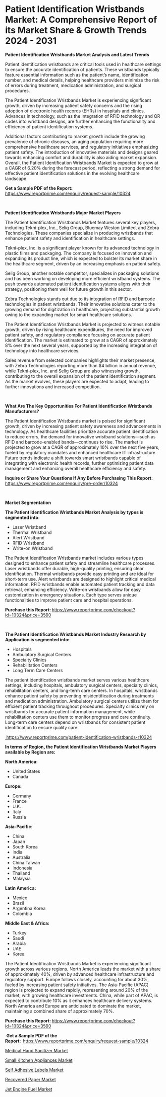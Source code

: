 <p><h1>Patient Identification Wristbands Market: A Comprehensive Report of its Market Share & Growth Trends 2024 - 2031</h1></p><p><strong>Patient Identification Wristbands Market Analysis and Latest Trends</strong></p>
<p><p>Patient identification wristbands are critical tools used in healthcare settings to ensure the accurate identification of patients. These wristbands typically feature essential information such as the patient’s name, identification number, and medical details, helping healthcare providers minimize the risk of errors during treatment, medication administration, and surgical procedures. </p><p>The Patient Identification Wristbands Market is experiencing significant growth, driven by increasing patient safety concerns and the rising adoption of electronic health records (EHRs) in hospitals and clinics. Advances in technology, such as the integration of RFID technology and QR codes into wristband designs, are further enhancing the functionality and efficiency of patient identification systems.</p><p>Additional factors contributing to market growth include the growing prevalence of chronic diseases, an aging population requiring more comprehensive healthcare services, and regulatory initiatives emphasizing patient safety. The introduction of innovative materials and designs geared towards enhancing comfort and durability is also aiding market expansion. Overall, the Patient Identification Wristbands Market is expected to grow at a CAGR of 6.20% during the forecast period, reflecting a strong demand for effective patient identification solutions in the evolving healthcare landscape.</p></p>
<p><strong>Get a Sample PDF of the Report:&nbsp;</strong> <a href="https://www.reportprime.com/enquiry/request-sample/10324?utm_campaign=1106&utm_medium=2&utm_source=Github&utm_content=ia&utm_term=16112024&utm_id=patient-identification-wristbands">https://www.reportprime.com/enquiry/request-sample/10324</a></p>
<p>&nbsp;</p>
<p><strong>Patient Identification Wristbands Major Market Players</strong></p>
<p><p>The Patient Identification Wristbands Market features several key players, including Tekni-plex, Inc., Selig Group, Bluemay Weston Limited, and Zebra Technologies. These companies specialize in producing wristbands that enhance patient safety and identification in healthcare settings.</p><p>Tekni-plex, Inc. is a significant player known for its advanced technology in plastic films and packaging. The company is focused on innovation and expanding its product line, which is expected to bolster its market share in the healthcare segment, driven by an increasing emphasis on patient safety.</p><p>Selig Group, another notable competitor, specializes in packaging solutions and has been working on developing more efficient wristband systems. The push towards automated patient identification systems aligns with their strategy, positioning them well for future growth in this sector.</p><p>Zebra Technologies stands out due to its integration of RFID and barcode technologies in patient wristbands. Their innovative solutions cater to the growing demand for digitization in healthcare, projecting substantial growth owing to the expanding market for smart healthcare solutions.</p><p>The Patient Identification Wristbands Market is projected to witness notable growth, driven by rising healthcare expenditures, the need for improved patient safety, and regulatory compliance focusing on accurate patient identification. The market is estimated to grow at a CAGR of approximately 8% over the next several years, supported by the increasing integration of technology into healthcare services.</p><p>Sales revenue from selected companies highlights their market presence, with Zebra Technologies reporting more than $4 billion in annual revenue, while Tekni-plex, Inc. and Selig Group are also witnessing growth, contributing to the overall expansion of the patient identification segment. As the market evolves, these players are expected to adapt, leading to further innovations and increased competition.</p></p>
<p>&nbsp;</p>
<p><strong>What Are The Key Opportunities For Patient Identification Wristbands Manufacturers?</strong></p>
<p><p>The Patient Identification Wristbands market is poised for significant growth, driven by increasing patient safety awareness and advancements in technology. As healthcare facilities prioritize accurate patient identification to reduce errors, the demand for innovative wristband solutions—such as RFID and barcode-enabled bands—continues to rise. The market is projected to grow at a CAGR of approximately 10% over the next five years, fueled by regulatory mandates and enhanced healthcare IT infrastructure. Future trends indicate a shift towards smart wristbands capable of integrating with electronic health records, further optimizing patient data management and enhancing overall healthcare efficiency and safety.</p></p>
<p><strong>Inquire or Share Your Questions If Any Before Purchasing This Report:</strong> <a href="https://www.reportprime.com/enquiry/pre-order/10324?utm_campaign=1106&utm_medium=2&utm_source=Github&utm_content=ia&utm_term=16112024&utm_id=patient-identification-wristbands">https://www.reportprime.com/enquiry/pre-order/10324</a></p>
<p>&nbsp;</p>
<p><strong>Market Segmentation</strong></p>
<p><strong>The Patient Identification Wristbands Market Analysis by types is segmented into:</strong></p>
<p><ul><li>Laser Wristband</li><li>Thermal Wristband</li><li>Alert Wristband</li><li>RFID Wristband</li><li>Write-on Wristband</li></ul></p>
<p><p>The Patient Identification Wristbands market includes various types designed to enhance patient safety and streamline healthcare processes. Laser wristbands offer durable, high-quality printing, ensuring clear identification. Thermal wristbands provide easy printing and are ideal for short-term use. Alert wristbands are designed to highlight critical medical information. RFID wristbands enable automated patient tracking and data retrieval, enhancing efficiency. Write-on wristbands allow for easy customization in emergency situations. Each type serves unique functionalities to improve patient care and hospital operations.</p></p>
<p><strong>Purchase this Report:&nbsp;</strong><a href="https://www.reportprime.com/checkout?id=10324&price=3590&utm_campaign=1106&utm_medium=2&utm_source=Github&utm_content=ia&utm_term=16112024&utm_id=patient-identification-wristbands">https://www.reportprime.com/checkout?id=10324&price=3590</a></p>
<p>&nbsp;</p>
<p><strong>The Patient Identification Wristbands Market Industry Research by Application is segmented into:</strong></p>
<p><ul><li>Hospitals</li><li>Ambulatory Surgical Centers</li><li>Specialty Clinics</li><li>Rehabilitation Centers</li><li>Long Term Care Centers</li></ul></p>
<p><p>The patient identification wristbands market serves various healthcare settings, including hospitals, ambulatory surgical centers, specialty clinics, rehabilitation centers, and long-term care centers. In hospitals, wristbands enhance patient safety by preventing misidentification during treatments and medication administration. Ambulatory surgical centers utilize them for efficient patient tracking throughout procedures. Specialty clinics rely on wristbands for accurate patient information management, while rehabilitation centers use them to monitor progress and care continuity. Long-term care centers depend on wristbands for consistent patient identification to ensure quality care.</p></p>
<p><a href="https://www.reportprime.com/patient-identification-wristbands-r10324?utm_campaign=1106&utm_medium=2&utm_source=Github&utm_content=ia&utm_term=16112024&utm_id=patient-identification-wristbands">&nbsp;https://www.reportprime.com/patient-identification-wristbands-r10324</a></p>
<p><strong>In terms of Region, the Patient Identification Wristbands Market Players available by Region are:</strong></p>
<p>
    <p> <strong> North America: </strong>
        <ul>
            <li>United States</li>
            <li>Canada</li>
        </ul>
        </p> 
    <p> <strong> Europe: </strong>
        <ul>
            <li>Germany</li>
            <li>France</li>
            <li>U.K.</li>
            <li>Italy</li>
            <li>Russia</li>
        </ul>
        </p> 
    <p> <strong> Asia-Pacific: </strong>
        <ul>
            <li>China</li>
            <li>Japan</li>
            <li>South Korea</li>
            <li>India</li>
            <li>Australia</li>
            <li>China Taiwan</li>
            <li>Indonesia</li>
            <li>Thailand</li>
            <li>Malaysia</li>
        </ul>
        </p> 
    <p> <strong> Latin America: </strong>
        <ul>
            <li>Mexico</li>
            <li>Brazil</li>
            <li>Argentina Korea</li>
            <li>Colombia</li>
        </ul>
        </p> 
    <p> <strong> Middle East & Africa: </strong>
        <ul>
            <li>Turkey</li>
            <li>Saudi</li>
            <li>Arabia</li>
            <li>UAE</li>
            <li>Korea</li>
        </ul>
    </p>
    </p>
<p><p>The Patient Identification Wristbands Market is experiencing significant growth across various regions. North America leads the market with a share of approximately 40%, driven by advanced healthcare infrastructure and regulatory support. Europe follows closely, accounting for about 30%, fueled by increasing patient safety initiatives. The Asia-Pacific (APAC) region is projected to expand rapidly, representing around 20% of the market, with growing healthcare investments. China, while part of APAC, is expected to contribute 10% as it enhances healthcare delivery systems. North America and Europe are anticipated to dominate the market, maintaining a combined share of approximately 70%.</p></p>
<p><strong>Purchase this Report: </strong><a href="https://www.reportprime.com/checkout?id=10324&price=3590&utm_campaign=1106&utm_medium=2&utm_source=Github&utm_content=ia&utm_term=16112024&utm_id=patient-identification-wristbands">https://www.reportprime.com/checkout?id=10324&price=3590</a></p>
<p>&nbsp;<strong>Get a Sample PDF of the Report:&nbsp;&nbsp;</strong><a href="https://www.reportprime.com/enquiry/request-sample/10324?utm_campaign=1106&utm_medium=2&utm_source=Github&utm_content=ia&utm_term=16112024&utm_id=patient-identification-wristbands">https://www.reportprime.com/enquiry/request-sample/10324</a></p>
<p><strong></strong></p>
<p><p><a href="https://issuu.com/reportprime-2/docs/medical-hand-sanitizer-market-size-_50b2d3fe94e231?utm_campaign=1106&utm_medium=2&utm_source=Github&utm_content=ia&utm_term=16112024&utm_id=patient-identification-wristbands">Medical Hand Sanitizer Market</a></p><p><a href="https://www.linkedin.com/pulse/in-depth-analysis-global-small-kitchen-appliances-market-hli7c?utm_campaign=1106&utm_medium=2&utm_source=Github&utm_content=ia&utm_term=16112024&utm_id=patient-identification-wristbands">Small Kitchen Appliances Market</a></p><p><a href="https://www.linkedin.com/pulse/emerging-technologies-reshaping-self-adhesive-labels-market-helvf?utm_campaign=1106&utm_medium=2&utm_source=Github&utm_content=ia&utm_term=16112024&utm_id=patient-identification-wristbands">Self Adhesive Labels Market</a></p><p><a href="https://www.linkedin.com/pulse/recovered-paper-industry-insights-report-analyzing-market-trends-clprf?utm_campaign=1106&utm_medium=2&utm_source=Github&utm_content=ia&utm_term=16112024&utm_id=patient-identification-wristbands">Recovered Paper Market</a></p><p><a href="https://issuu.com/reportprime-2/docs/jet-engine-fuel-market-size-2030.pp_686e0ffb5b8c8f?utm_campaign=1106&utm_medium=2&utm_source=Github&utm_content=ia&utm_term=16112024&utm_id=patient-identification-wristbands">Jet Engine Fuel Market</a></p></p>